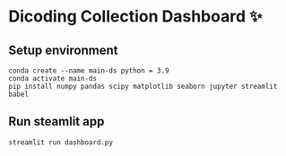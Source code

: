 # Dicoding Collection Dashboard ✨

## Setup environment
```
conda create --name main-ds python = 3.9
conda activate main-ds
pip install numpy pandas scipy matplotlib seaborn jupyter streamlit babel
```

## Run steamlit app
```
streamlit run dashboard.py
```